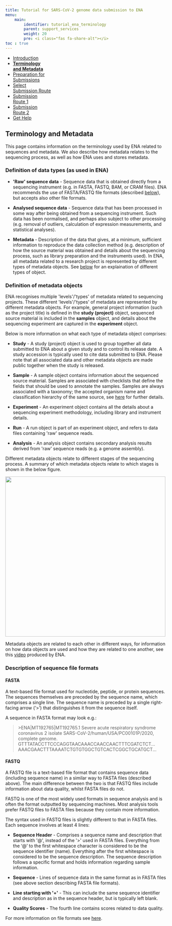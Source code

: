 ```yaml
---
title: Tutorial for SARS-CoV-2 genome data submission to ENA
menu:
    main:
        identifier: tutorial_ena_terminology
        parent: support_services
        weight: 20
        pre: <i class="fas fa-share-alt"></i>
toc : true
---
```


<ul class="nav nav-tabs nav-justified">
  <li class="nav-item">
    <a class="nav-link" href="/support_services/tutorial_ena/tutorial_ena_intro">Introduction</a>
  </li>
  <li class="nav-item">
    <a class="nav-link active" href="#"><b>Terminology<br>and Metadata</b></a>
  </li>
  <li class="nav-item">
    <a class="nav-link" href="/support_services/tutorial_ena/tutorial_ena_subprep">Preparation for<br>Submissions</a>
  </li>
  <li class="nav-item">
    <a class="nav-link" href="/support_services/tutorial_ena/tutorial_ena_selectsub">Select<br>Submission Route</a>
  </li>
  <li class="nav-item">
    <a class="nav-link" href="/support_services/tutorial_ena/tutorial_ena_subroute1">Submission<br>Route 1</a>
  </li>
  <li class="nav-item">
    <a class="nav-link" href="/support_services/tutorial_ena/tutorial_ena_subroute2">Submission<br>Route 2</a>
  </li>
  <li class="nav-item">
    <a class="nav-link" href="/support_services/tutorial_ena/tutorial_ena_contact">Get Help</a>
  </li>
</ul>

## Terminology and Metadata

This page contains information on the terminology used by ENA related to sequences and metadata. We also describe how metadata relates to the sequencing process, as well as how ENA uses and stores metadata.

### Definition of data types (as used in ENA)

* **'Raw' sequence data** - Sequence data that is obtained directly from a sequencing instrument (e.g. in FASTA, FASTQ, BAM, or CRAM files). ENA recommends the use of FASTA/FASTQ file formats (described [below](/support_services/tutorial_ena/tutorial_ena_terminology/#definition-of-metadata-objects)), but accepts also other file formats.

* **Analysed sequence data** - Sequence data that has been processed in some way after being obtained from a sequencing instrument. Such data has been normalised, and perhaps also subject to other processing (e.g. removal of outliers, calculation of expression measurements, and statistical analyses).

* **Metadata** - Description of the data that gives, at a minimum, sufficient information to reproduce the data collection method (e.g. description of how the source material was obtained and details about the sequencing process, such as library preparation and the instruments used). In ENA, all metadata related to a research project is represented by different types of metadata objects. See [below](/support_services/tutorial_ena/tutorial_ena_terminology/#definition-of-metadata-objects) for an explaination of different types of object.

### Definition of metadata objects

ENA recognises multiple 'levels'/'types' of metadata related to sequencing projects. These different 'levels'/'types' of metadata are represented by different metadata objects. For example, general project information (such as the project title) is defined in the **study (project)** object, sequenced source material is included in the **samples** object, and details about the sequencing experiment are captured in the **experiment** object.

Below is more information on what each type of metadata object comprises:

* **Study** - A study (project) object is used to group together all data submitted to ENA about a given study and to control its release date. A study accession is typically used to cite data submitted to ENA. Please note that all associated data and other metadata objects are made public together when the study is released.

* **Sample** - A sample object contains information about the sequenced source material. Samples are associated with checklists that define the fields that should be used to annotate the samples. Samples are always associated with a taxonomy; the accepted organism name and classification hierarchy of the same source, see [here](https://www.gbif.org/dataset/6b6b2923-0a10-4708-b170-5b7c611aceef) for further details.

* **Experiment** - An experiment object contains all the details about a sequencing experiment methodology, including library and instrument details.

* **Run** - A run object is part of an experiment object, and refers to data files containing 'raw' sequence reads.

* **Analysis** - An analysis object contains secondary analysis results derived from 'raw' sequence reads (e.g. a genome assembly).

Different metadata objects relate to different stages of the sequencing process. A summary of which metadata objects relate to which stages is shown in the below figure.

<div class="text-center">
  <img src="/img/ena_tutorial/metadata_sequencing.png" height="500" class="rounded">
</div>

Metadata objects are related to each other in different ways, for information on how data objects are used and how they are related to one another, see this [video](https://youtu.be/M9srsSieEB4) produced by ENA.

### Description of sequence file formats

#### FASTA

A text-based file format used for nucleotide, peptide, or protein sequences. The sequences themselves are preceded by the sequence name, which comprises a single line. The sequence name is preceded by a single right-facing arrow (‘>’) that distinguishes it from the sequence itself.

A sequence in FASTA format may look e.g.:

> \>ENA|MT192765|MT192765.1 Severe acute respiratory syndrome coronavirus 2 isolate SARS-CoV-2/human/USA/PC00101P/2020, complete genome.
GTTTATACCTTCCCAGGTAACAAACCAACCAACTTTCGATCTCT...
AAACGAACTTTAAAATCTGTGTGGCTGTCACTCGGCTGCATGCT...

#### FASTQ

A FASTQ file is a text-based file format that contains sequence data (including sequence name) in a similar way to FASTA files (described above). The main difference between the two is that FASTQ files include information about data quality, whilst FASTA files do not.

FASTQ is one of the most widely used formats in sequence analysis and is often the format outputted by sequencing machines. Most analysis tools prefer FASTQ files to FASTA files because they contain more information.

The syntax used in FASTQ files is slightly different to that in FASTA files. Each sequence involves at least 4 lines:

* **Sequence Header** - Comprises a sequence name and description that starts with '@', instead of the '>' used in FASTA files. Everything from the ‘@’ to the first whitespace character is considered to be the sequence identifier (name). Everything after the first whitespace is considered to be the sequence description. The sequence description follows a specific format and holds information regarding sample information.

* **Sequence** - Lines of sequence data in the same format as in FASTA files (see above section describing FASTA file formats).

* **Line starting with '+'** - This can include the same sequence identifier and description as in the sequence header, but is typically left blank.

* **Quality Scores** - The fourth line contains scores related to data quality.

For more information on file formats see [here](https://learn.gencore.bio.nyu.edu/ngs-file-formats/fastq-format/).